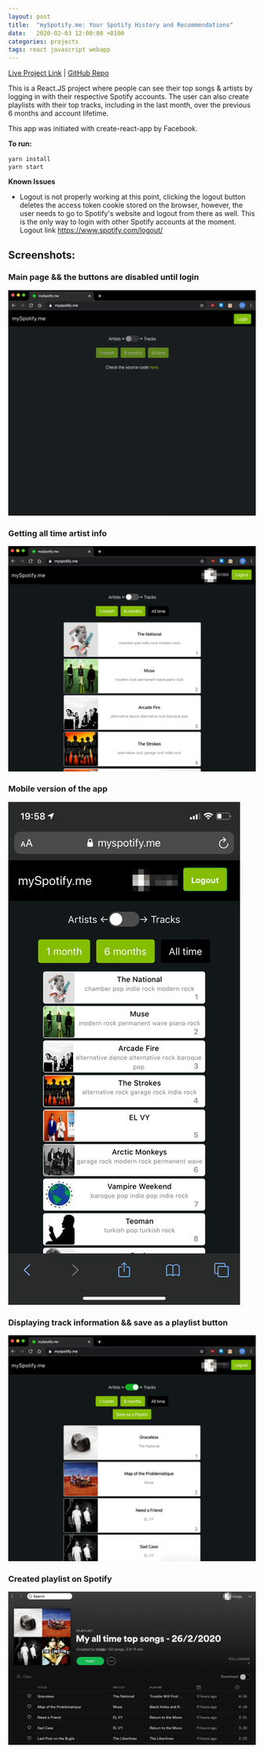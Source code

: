 ```yaml
---
layout: post
title:  "mySpotify.me: Your Spotify History and Recommendations"
date:   2020-02-03 12:00:00 +0100
categories: projects
tags: react javascript webapp
---
```

[Live Project Link](https://myspotify.me/) |
[GitHub Repo](https://github.com/gokhj/mySpotify.me)

This is a React.JS project where people can see their top songs & artists by logging in with their respective Spotify accounts. The user can also create playlists with their top tracks, including in the last month, over the previous 6 months and account lifetime.

This app was initiated with create-react-app by Facebook.

**To run:**
```
yarn install
yarn start
```

**Known Issues**
- Logout is not properly working at this point, clicking the logout button deletes the access token cookie stored on the browser, however, the user needs to go to Spotify's website and logout from there as well. This is the only way to login with other Spotify accounts at the moment. Logout link https://www.spotify.com/logout/

## Screenshots:

### Main page && the buttons are disabled until login

![Readme%20md/Untitled.png](/assets/myspotify/1.png)

### Getting all time artist info

![Readme%20md/Untitled%201.png](/assets/myspotify/2.png)

### Mobile version of the app

![Readme%20md/Untitled%202.png](/assets/myspotify/3.png)

### Displaying track information && save as a playlist button

![Readme%20md/Untitled%203.png](/assets/myspotify/4.png)

### Created playlist on Spotify

![Readme%20md/Untitled%204.png](/assets/myspotify/5.png)